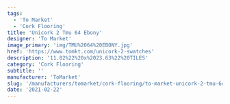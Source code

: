 ```yaml
---
tags:
  - 'To Market'
  - 'Cork Flooring'
title: 'Unicork 2 Tmu 64 Ebony'
designer: 'To Market'
image_primary: 'img/TMU%2064%20EBONY.jpg'
href: 'https://www.tomkt.com/unicork-2-swatches'
description: '11.82%22%20x%2023.63%22%20TILES'
category: 'Cork Flooring'
subtitle: ''
manufacturer: 'ToMarket'
slug: '/manufacturers/tomarket/cork-flooring/to-market-unicork-2-tmu-64-ebony'
date: '2021-02-22'
---
```

